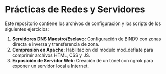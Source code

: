 # Prácticas de Redes y Servidores

Este repositorio contiene los archivos de configuración y los scripts de los siguientes ejercicios:

1. **Servidores DNS Maestro/Esclavo:** Configuración de BIND9 con zonas directa e inversa y transferencia de zona.
2. **Compresión en Apache:** Habilitación del módulo mod_deflate para comprimir archivos HTML, CSS y JS.
3. **Exposición de Servidor Web:** Creación de un túnel con ngrok para exponer un servidor local a Internet.

